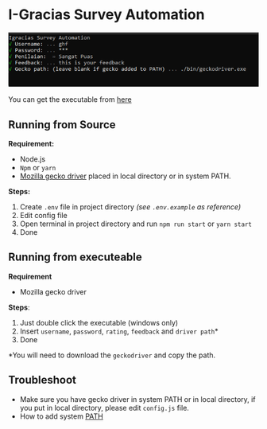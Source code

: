 # I-Gracias Survey Automation

![Image of Yaktocat](./img/example.png)

You can get the executable from [here](https://github.com/ghufr/igracias-survey-automation/releases)

## Running from Source

**Requirement:**

- Node.js
- `Npm` or `yarn`
- [Mozilla gecko driver](https://github.com/mozilla/geckodriver/releases) placed in local directory or in system PATH.

**Steps:**

1. Create `.env` file in project directory _(see `.env.example` as reference)_
2. Edit config file
3. Open terminal in project directory and run `npm run start` or `yarn start`
4. Done

## Running from executeable

**Requirement**

- Mozilla gecko driver

**Steps**:

1. Just double click the executable (windows only)
2. Insert `username`, `password`, `rating`, `feedback` and `driver path`\*
3. Done

\*You will need to download the `geckodriver` and copy the path.

## Troubleshoot

- Make sure you have gecko driver in system PATH or in local directory, if you put in local directory, please edit `config.js` file.
- How to add system [PATH](https://docs.telerik.com/teststudio/features/test-runners/add-path-environment-variables)
